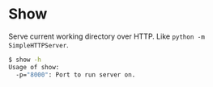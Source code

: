 # Show

Serve current working directory over HTTP. Like `python -m SimpleHTTPServer`.

```bash
$ show -h
Usage of show:
  -p="8000": Port to run server on.
```
